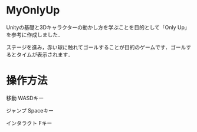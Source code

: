# MyOnlyUp

Unityの基礎と3Dキャラクターの動かし方を学ぶことを目的として「Only Up」を参考に作成しました．

ステージを進み，赤い球に触れてゴールすることが目的のゲームです．ゴールするとタイムが表示されます．

# 操作方法
移動 WASDキー

ジャンプ Spaceキー

インタラクト Fキー